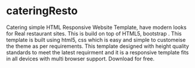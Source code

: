 # cateringResto

Catering simple HTML Responsive Website Template, have modern looks for Real restaurant sites. 
This is build on top of HTML5, bootstrap . This template is built using html5, css  which is easy and simple to customeise the theme as per requirements.
This template designed with height quality standards to meet the latest requirment and it is a responsive template fits in all devices with multi browser support. 
Download for free.
